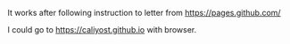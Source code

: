 It works after following instruction to letter from https://pages.github.com/

I could go to https://caliyost.github.io with browser.

